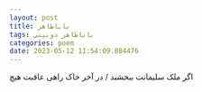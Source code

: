 ```yaml
---
layout: post
title: باباطاهر
tags: باباطاهر دوبیتی
categories: poem
date: 2023-05-12 11:54:09.884476
---
```


اگر ملک سلیمانت ببخشند / در آخر خاک راهی عاقبت هیچ
